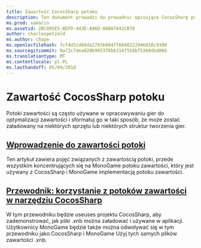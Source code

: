 ```yaml
---
title: Zawartość CocosSharp potoku
description: Ten dokument prowadzi do prowadnic opisujące CocosSharp potoku zawartości.
ms.prod: xamarin
ms.assetid: 2BC895E5-BDFD-443D-A96D-86BA7042CB70
author: charlespetzold
ms.author: chape
ms.openlocfilehash: 7cf4d5cd60da1703b6047f6840222946010c9300
ms.sourcegitcommit: 0a72c7dea020b965378b6314f558bf5360dbd066
ms.translationtype: MT
ms.contentlocale: pl-PL
ms.lasthandoff: 05/09/2018
---
```

# <a name="cocossharp-content-pipeline"></a>Zawartość CocosSharp potoku

Potoki zawartości są często używane w opracowywaniu gier do optymalizacji zawartości i sformatuj go w taki sposób, że może zostać załadowany na niektórych sprzętu lub niektórych struktur tworzenia gier.

##  <a name="introduction-to-content-pipelinesgraphics-gamescocossharpcontent-pipelineintroductionmd"></a>[Wprowadzenie do zawartości potoki](~/graphics-games/cocossharp/content-pipeline/introduction.md)

Ten artykuł zawiera pojęć związanych z zawartością potoki, przede wszystkim koncentrujących się na MonoGame potoku zawartości, który jest używany z CocosSharp i MonoGame implementacją potoku zawartości.

##  <a name="walkthrough--using-the-content-pipeline-with-cocossharpgraphics-gamescocossharpcontent-pipelinewalkthroughmd"></a>[Przewodnik: korzystanie z potoków zawartości w narzędziu CocosSharp](~/graphics-games/cocossharp/content-pipeline/walkthrough.md)

W tym przewodniku będzie useuses projektu CocosSharp, aby zademonstrować, jak pliki .xnb można załadować i używane w aplikacji.  Użytkownicy MonoGame będzie także można odwoływać się w tym przewodniku jako CocosSharp i MonoGame Użyj tych samych plików zawartości .xnb.  
